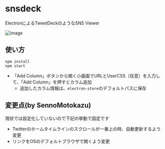 # snsdeck

ElectronによるTweetDeckのようなSNS Viewer

![image](https://github.com/meganii/snsdeck/assets/329554/ba5742f1-d6fa-4634-8137-17b6967b4d69)


## 使い方

```
npm install
npm start
```

- 「Add Column」ボタンから開く小画面でURLとUserCSS（任意）を入力して、「Add Column」を押すとカラム追加
  - 追加したカラム情報は、`electron-store`のデフォルトパスに保存


## 変更点(by SennoMotokazu)
現状では設定化していないので下記の挙動で固定です
- Twitterのホームタイムラインのスクロールが一番上の時、自動更新するよう変更
- リンクをOSのデフォルトブラウザで開くよう変更

